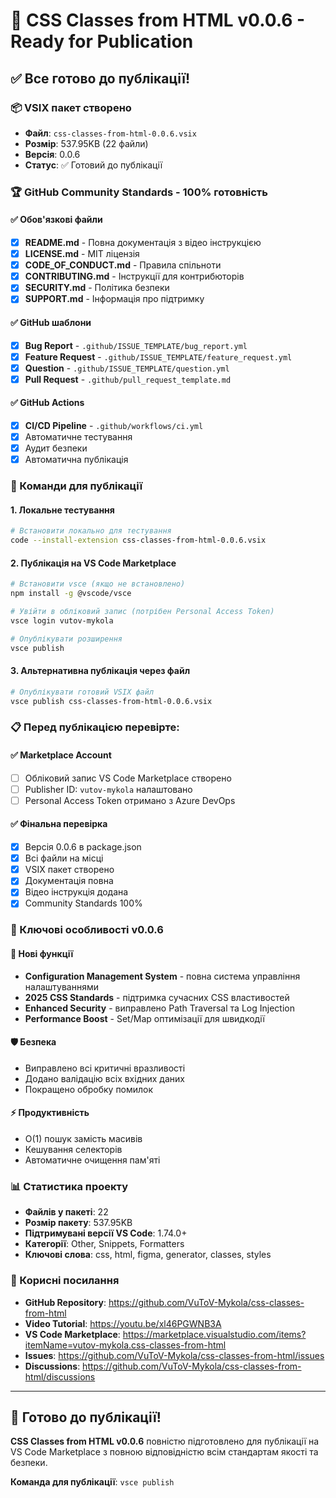 # 🚀 CSS Classes from HTML v0.0.6 - Ready for Publication

## ✅ Все готово до публікації!

### 📦 VSIX пакет створено
- **Файл**: `css-classes-from-html-0.0.6.vsix`
- **Розмір**: 537.95KB (22 файли)
- **Версія**: 0.0.6
- **Статус**: ✅ Готовий до публікації

### 🏆 GitHub Community Standards - 100% готовність

#### ✅ Обов'язкові файли
- [x] **README.md** - Повна документація з відео інструкцією
- [x] **LICENSE.md** - MIT ліцензія
- [x] **CODE_OF_CONDUCT.md** - Правила спільноти
- [x] **CONTRIBUTING.md** - Інструкції для контрибюторів
- [x] **SECURITY.md** - Політика безпеки
- [x] **SUPPORT.md** - Інформація про підтримку

#### ✅ GitHub шаблони
- [x] **Bug Report** - `.github/ISSUE_TEMPLATE/bug_report.yml`
- [x] **Feature Request** - `.github/ISSUE_TEMPLATE/feature_request.yml`
- [x] **Question** - `.github/ISSUE_TEMPLATE/question.yml`
- [x] **Pull Request** - `.github/pull_request_template.md`

#### ✅ GitHub Actions
- [x] **CI/CD Pipeline** - `.github/workflows/ci.yml`
- [x] Автоматичне тестування
- [x] Аудит безпеки
- [x] Автоматична публікація

### 🔧 Команди для публікації

#### 1. Локальне тестування
```bash
# Встановити локально для тестування
code --install-extension css-classes-from-html-0.0.6.vsix
```

#### 2. Публікація на VS Code Marketplace
```bash
# Встановити vsce (якщо не встановлено)
npm install -g @vscode/vsce

# Увійти в обліковий запис (потрібен Personal Access Token)
vsce login vutov-mykola

# Опублікувати розширення
vsce publish
```

#### 3. Альтернативна публікація через файл
```bash
# Опублікувати готовий VSIX файл
vsce publish css-classes-from-html-0.0.6.vsix
```

### 📋 Перед публікацією перевірте:

#### ✅ Marketplace Account
- [ ] Обліковий запис VS Code Marketplace створено
- [ ] Publisher ID: `vutov-mykola` налаштовано
- [ ] Personal Access Token отримано з Azure DevOps

#### ✅ Фінальна перевірка
- [x] Версія 0.0.6 в package.json
- [x] Всі файли на місці
- [x] VSIX пакет створено
- [x] Документація повна
- [x] Відео інструкція додана
- [x] Community Standards 100%

### 🎯 Ключові особливості v0.0.6

#### 🚀 Нові функції
- **Configuration Management System** - повна система управління налаштуваннями
- **2025 CSS Standards** - підтримка сучасних CSS властивостей
- **Enhanced Security** - виправлено Path Traversal та Log Injection
- **Performance Boost** - Set/Map оптимізації для швидкодії

#### 🛡️ Безпека
- Виправлено всі критичні вразливості
- Додано валідацію всіх вхідних даних
- Покращено обробку помилок

#### ⚡ Продуктивність
- O(1) пошук замість масивів
- Кешування селекторів
- Автоматичне очищення пам'яті

### 📊 Статистика проекту
- **Файлів у пакеті**: 22
- **Розмір пакету**: 537.95KB
- **Підтримувані версії VS Code**: 1.74.0+
- **Категорії**: Other, Snippets, Formatters
- **Ключові слова**: css, html, figma, generator, classes, styles

### 🔗 Корисні посилання
- **GitHub Repository**: https://github.com/VuToV-Mykola/css-classes-from-html
- **Video Tutorial**: https://youtu.be/xl46PGWNB3A
- **VS Code Marketplace**: https://marketplace.visualstudio.com/items?itemName=vutov-mykola.css-classes-from-html
- **Issues**: https://github.com/VuToV-Mykola/css-classes-from-html/issues
- **Discussions**: https://github.com/VuToV-Mykola/css-classes-from-html/discussions

---

## 🎉 Готово до публікації!

**CSS Classes from HTML v0.0.6** повністю підготовлено для публікації на VS Code Marketplace з повною відповідністю всім стандартам якості та безпеки.

**Команда для публікації**: `vsce publish`
